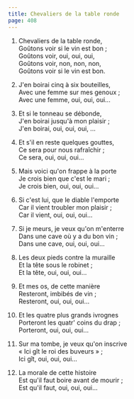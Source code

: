 ```yaml
---
title: Chevaliers de la table ronde
page: 408
---  
```



1.  Chevaliers de la table ronde,  
Goûtons voir si le vin est bon ;  
Goûtons voir, oui, oui, oui,  
Goûtons voir, non, non, non,  
Goûtons voir si le vin est bon.  


2. J'en boirai cinq à six bouteilles,  
Avec une femme sur mes genoux ;  
Avec une femme, oui, oui, oui...  


3. Et si le tonneau se débonde,  
J'en boirai jusqu'à mon plaisir ;  
J'en boirai, oui, oui, oui, ...  


4. Et s'il en reste quelques gouttes,  
Ce sera pour nous rafraîchir ;  
Ce sera, oui, oui, oui…  


5. Mais voici qu'on frappe à la porte  
Je crois bien que c'est le mari ;  
Je crois bien, oui, oui, oui…  


6. Si c'est lui, que le diable l'emporte  
Car il vient troubler mon plaisir ;  
Car il vient, oui, oui, oui…  


7. Si je meurs, je veux qu'on m'enterre  
Dans une cave où y a du bon vin ;  
Dans une cave, oui, oui, oui…  


8. Les deux pieds contre la muraille  
Et la tête sous le robinet ;  
Et la tête, oui, oui, oui…  


9. Et mes os, de cette manière  
Resteront, imbibés de vin ;  
Resteront, oui, oui, oui…  


10. Et les quatre plus grands ivrognes  
Porteront les quatr' coins du drap ;  
Porteront, oui, oui, oui…  


11. Sur ma tombe, je veux qu'on inscrive  
« Ici gît le roi des buveurs » ;  
Ici gît, oui, oui, oui…  


12. La morale de cette histoire  
Est qu'il faut boire avant de mourir ;  
Est qu'il faut, oui, oui, oui…  